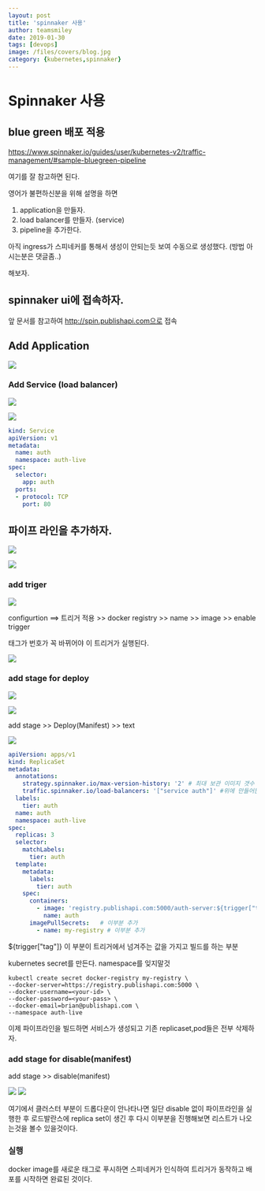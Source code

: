 ```yaml
---
layout: post
title: 'spinnaker 사용' 
author: teamsmiley
date: 2019-01-30
tags: [devops]
image: /files/covers/blog.jpg
category: {kubernetes,spinnaker}
---
```


# Spinnaker 사용

## blue green 배포 적용 

<https://www.spinnaker.io/guides/user/kubernetes-v2/traffic-management/#sample-bluegreen-pipeline>

여기를 잘 참고하면 된다. 

영어가 불편하신분을 위해 설명을 하면  

1. application을 만들자.  
2. load balancer를 만들자. (service)
3. pipeline을 추가한다. 

아직 ingress가 스피네커를 통해서 생성이 안되는듯 보여 수동으로 생성했다. (방법 아시는분은 댓글좀..)

해보자.

## spinnaker ui에 접속하자. 

앞 문서를 참고하여 http://spin.publishapi.com으로 접속

## Add Application 

![]({{site_baseurl}}/assets/spinnaker-01.png)

### Add Service (load balancer)

![]({{site_baseurl}}/assets/spinnaker-02.png)

![]({{site_baseurl}}/assets/spinnaker-03.png)

```yml
kind: Service
apiVersion: v1
metadata:
  name: auth
  namespace: auth-live
spec:
  selector:
    app: auth
  ports:
  - protocol: TCP
    port: 80
```

## 파이프 라인을 추가하자. 

![]({{site_baseurl}}/assets/spinnaker-04.png)

![]({{site_baseurl}}/assets/spinnaker-05.png)

### add triger 
![]({{site_baseurl}}/assets/spinnaker-06.png)

configurtion ==> 트리거 적용 >> docker registry  >> name >> image >> enable trigger

태그가 번호가 꼭 바뀌어야 이 트리거가 실행된다.

![]({{site_baseurl}}/assets/spinnaker-07.png)

### add stage for deploy

![]({{site_baseurl}}/assets/spinnaker-08.png)

![]({{site_baseurl}}/assets/spinnaker-09.png)

add stage >> Deploy(Manifest) >> text 

![]({{site_baseurl}}/assets/spinnaker-10.png)

```yml
apiVersion: apps/v1
kind: ReplicaSet
metadata:
  annotations:
    strategy.spinnaker.io/max-version-history: '2' # 최대 보관 이미지 갯수 롤백이 최근 1번째까지 가능하게 된다.
    traffic.spinnaker.io/load-balancers: '["service auth"]' #위에 만들어둔 서비스 붙인다. 이게 없으면 disable이 안된다. 
  labels:
    tier: auth
  name: auth
  namespace: auth-live
spec:
  replicas: 3
  selector:
    matchLabels:
      tier: auth
  template:
    metadata:
      labels:
        tier: auth
    spec:
      containers:
        - image: 'registry.publishapi.com:5000/auth-server:${trigger["tag"]}' # 이거 중요 트리거에서 넘겨준 정보를 가지고 빌드한다.
          name: auth
      imagePullSecrets:   # 이부분 추가
        - name: my-registry # 이부분 추가
```

${trigger["tag"]} 이 부분이 트리거에서 넘겨주는 값을 가지고 빌드를 하는 부분

kubernetes secret를 만든다. namespace를 잊지말것

```
kubectl create secret docker-registry my-registry \
--docker-server=https://registry.publishapi.com:5000 \
--docker-username=<your-id> \
--docker-password=<your-pass> \
--docker-email=brian@publishapi.com \
--namespace auth-live
```

이제 파이프라인을 빌드하면 서비스가 생성되고 기존 replicaset,pod들은 전부 삭제하자.

### add stage for disable(manifest)

add stage >> disable(manifest) 

![]({{site_baseurl}}/assets/spinnaker-11.png)
![]({{site_baseurl}}/assets/spinnaker-12.png)

여기에서 클러스터 부분이 드롭다운이 안나타나면  일단 disable 없이 파이프라인을 실행한 후 로드발란스에 replica set이 생긴 후 다시 이부분을 진행해보면 리스트가 나오는것을 볼수 있을것이다.

### 실행 
docker image를 새로운 태그로 푸시하면 스피네커가 인식하여  트리거가 동작하고 배포를 시작하면 완료된 것이다.


